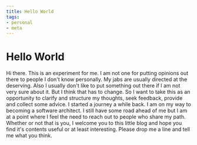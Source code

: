 ```yaml
---
title: Hello World
tags:
- personal
- meta
---
```

# Hello World
Hi there. 
This is an experiment for me. I am not one for putting opinions out there to people I don't know personally. My jabs are usually directed at the deserving. Also I usually don't like to put something out there if I am not very sure about it.
But I think that has to change. So I want to take this as an opportunity to clarify and structure my thoughts, seek feedback, provide and collect some advice. 
I started a journey a while back. I am on my way to becoming a software architect. I still have some road ahead of me but I am at a point where I feel the need to reach out to people who share my path.
Whether or not that is you, I welcome you to this little blog and hope you find it's contents useful or at least interesting. Please drop me a line and tell me what you think.
<!--stackedit_data:
eyJoaXN0b3J5IjpbLTg2MDQ3NzQ5NV19
-->
